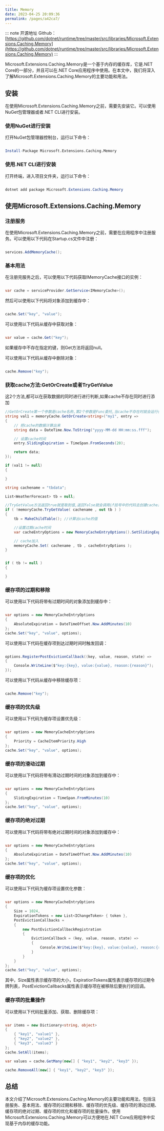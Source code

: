 ```yaml
---
title: Memory
date: 2023-04-25 20:09:36
permalink: /pages/a42ca7/
---
```

::: note 开源地址
Github：[https://github.com/dotnet/runtime/tree/master/src/libraries/Microsoft.Extensions.Caching.Memory](https://github.com/dotnet/runtime/tree/master/src/libraries/Microsoft.Extensions.Caching.Memory)
:::

Microsoft.Extensions.Caching.Memory是一个基于内存的缓存库，它是.NET Core的一部分，并且可以在.NET Core应用程序中使用。在本文中，我们将深入了解Microsoft.Extensions.Caching.Memory的主要功能和用法。
## 安装

在使用Microsoft.Extensions.Caching.Memory之前，需要先安装它。可以使用NuGet包管理器或者.NET CLI进行安装。
### 使用NuGet进行安装

打开NuGet包管理器控制台，运行以下命令：

```mathematica

Install-Package Microsoft.Extensions.Caching.Memory
```


### 使用.NET CLI进行安装

打开终端，进入项目文件夹，运行以下命令：

```csharp

dotnet add package Microsoft.Extensions.Caching.Memory
```


## 使用Microsoft.Extensions.Caching.Memory
### 注册服务

在使用Microsoft.Extensions.Caching.Memory之前，需要在应用程序中注册服务。可以使用以下代码在Startup.cs文件中注册：

```csharp

services.AddMemoryCache();
```


### 基本用法

在注册完服务之后，可以使用以下代码获取IMemoryCache接口的实例：

```csharp

var cache = serviceProvider.GetService<IMemoryCache>();
```



然后可以使用以下代码将对象添加到缓存中：

```csharp

cache.Set("key", "value");
```



可以使用以下代码从缓存中获取对象：

```csharp

var value = cache.Get("key");
```



如果缓存中不存在指定的键，则Get方法将返回null。

可以使用以下代码从缓存中删除对象：

```csharp

cache.Remove("key");
```



### 获取cache方法:GetOrCreate或者TryGetValue

这2个方法,都可以在获取数据的同时进行进行判断,如果cache不存在同时进行添加

```csharp
//GetOrCreate第一个参数是cache名称,第2个参数是Func委托,当cache不存在时就会运行创建
string val1 = memoryCache.GetOrCreate<string>("my1", entry =>
{
    // 把cache的数据计算出来
    string data = DateTime.Now.ToString("yyyy-MM-dd HH:mm:ss.fff");

    // 设置cache时间
    entry.SlidingExpiration = TimeSpan.FromSeconds(20);

    return data;
});

if (val1 != null)
{

}
```



```csharp
string cachename = "tbdata";

List<WeatherForecast> tb = null;

//TryGetValue方法返回true就是取到值,返回false就会调用if括号中的代码去创建cache并且返回值
if ( !memoryCache.TryGetValue( cachename , out tb ) )
{
    tb = MakeChildTable(); //计算出cache的值

    //设置过期cache时间
    var cacheEntryOptions = new MemoryCacheEntryOptions().SetSlidingExpiration( TimeSpan.FromSeconds( 20 ) );

    // cache加入
    memoryCache.Set( cachename , tb , cacheEntryOptions );
}


if ( tb != null )
{

}
```



### 缓存项的过期和移除

可以使用以下代码将带有过期时间的对象添加到缓存中：

```csharp

var options = new MemoryCacheEntryOptions
{
    AbsoluteExpiration = DateTimeOffset.Now.AddMinutes(10)
};
cache.Set("key", "value", options);
```



可以使用以下代码在缓存项到达过期时间时触发回调：

```csharp

options.RegisterPostEvictionCallback((key, value, reason, state) =>
{
    Console.WriteLine($"key:{key}, value:{value}, reason:{reason}");
});
```



可以使用以下代码从缓存中移除缓存项：

```csharp

cache.Remove("key");
```


### 缓存项的优先级

可以使用以下代码为缓存项设置优先级：

```csharp

var options = new MemoryCacheEntryOptions
{
    Priority = CacheItemPriority.High
};
cache.Set("key", "value", options);
```


### 缓存项的滑动过期

可以使用以下代码将带有滑动过期时间的对象添加到缓存中：

```csharp

var options = new MemoryCacheEntryOptions
{
    SlidingExpiration = TimeSpan.FromMinutes(10)
};
cache.Set("key", "value", options);
```


### 缓存项的绝对过期

可以使用以下代码将带有绝对过期时间的对象添加到缓存中：

```csharp

var options = new MemoryCacheEntryOptions
{
    AbsoluteExpiration = DateTimeOffset.Now.AddMinutes(10)
};
cache.Set("key", "value", options);
```


### 缓存项的优化

可以使用以下代码为缓存项设置优化参数：

```csharp

var options = new MemoryCacheEntryOptions
{
    Size = 1024,
    ExpirationTokens = new List<IChangeToken> { token },
    PostEvictionCallbacks =
    {
        new PostEvictionCallbackRegistration
        {
            EvictionCallback = (key, value, reason, state) =>
            {
                Console.WriteLine($"key:{key}, value:{value}, reason:{reason}");
            }
        }
    }
};
cache.Set("key", "value", options);
```



其中，Size属性表示缓存项的大小，ExpirationTokens属性表示缓存项的过期令牌列表，PostEvictionCallbacks属性表示缓存项在被移除后要执行的回调。
### 缓存项的批量操作

可以使用以下代码批量添加、获取、删除缓存项：

```csharp

var items = new Dictionary<string, object>
{
    { "key1", "value1" },
    { "key2", "value2" },
    { "key3", "value3" }
};
cache.SetAll(items);

var values = cache.GetMany(new[] { "key1", "key2", "key3" });

cache.RemoveAll(new[] { "key1", "key2", "key3" });
```


## 总结

本文介绍了Microsoft.Extensions.Caching.Memory的主要功能和用法，包括注册服务、基本用法、缓存项的过期和移除、缓存项的优先级、缓存项的滑动过期、缓存项的绝对过期、缓存项的优化和缓存项的批量操作。使用Microsoft.Extensions.Caching.Memory可以方便地在.NET Core应用程序中实现基于内存的缓存功能。
